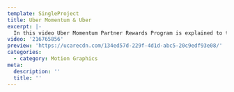 ```yaml
---
template: SingleProject
title: Uber Momentum & Uber
excerpt: |-
  In this video Uber Momentum Partner Rewards Program is explained to the viewer – essentially a how to guide on the rewards program exclusively for Uber driver-partners. This video explains how points are earned and redeemed on partners like fuel discounts with Caltex– remember the more trips you take, the more points – the higher the status the better the savings.
video: '216765856'
preview: 'https://ucarecdn.com/134ed57d-229f-4d1d-abc5-20c9edf93e08/'
categories:
  - category: Motion Graphics
meta:
  description: ''
  title: ''
---
```

